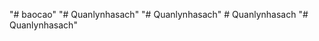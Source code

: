 "# baocao" 
"# Quanlynhasach" 
"# Quanlynhasach" 
#   Q u a n l y n h a s a c h  
 "# Quanlynhasach" 
